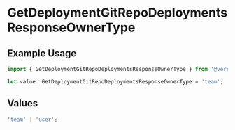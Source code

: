 # GetDeploymentGitRepoDeploymentsResponseOwnerType

## Example Usage

```typescript
import { GetDeploymentGitRepoDeploymentsResponseOwnerType } from '@vercel/client/models/operations';

let value: GetDeploymentGitRepoDeploymentsResponseOwnerType = 'team';
```

## Values

```typescript
'team' | 'user';
```
